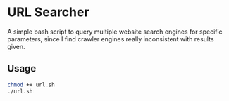 # URL Searcher

A simple bash script to query multiple website search engines for specific parameters, since I find crawler engines really inconsistent with results given.

## Usage

```sh
chmod +x url.sh
./url.sh

```
